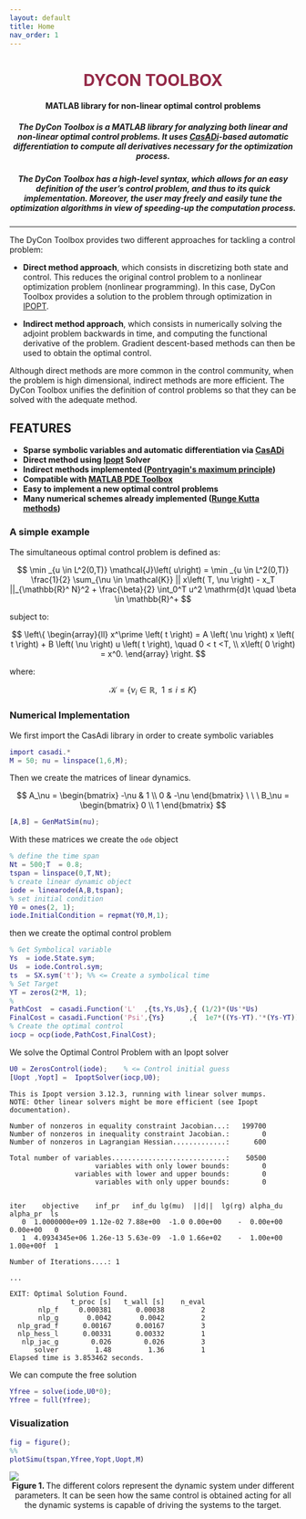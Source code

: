 ```yaml
---
layout: default
title: Home
nav_order: 1
---
```

<center>
<h1 style="color:#942947"><b>DYCON TOOLBOX</b></h1>
<h4> <b>MATLAB library for non-linear optimal control problems</b></h4>

<h5>The DyCon Toolbox is a MATLAB library for analyzing both linear and non-linear optimal control problems. It uses <a href="https://web.casadi.org/">CasADi</a>-based automatic differentiation to compute all derivatives necessary for the optimization process.</h5>

<h5>The DyCon Toolbox has a high-level syntax, which allows for an easy definition of the user’s control problem, and thus to its quick implementation. Moreover, the user may freely and easily tune the optimization algorithms in view of speeding-up the computation process.
</h5>

</center>
<hr>

The DyCon Toolbox provides two different approaches for tackling a control problem:

- **Direct method approach**, which consists in discretizing both state and control. This reduces the original control problem to a nonlinear optimization problem (nonlinear programming). In this case, DyCon Toolbox provides a solution to the problem through optimization in <a href="https://coin-or.github.io/Ipopt/">IPOPT</a>.

- **Indirect method approach**, which consists in numerically solving the adjoint problem backwards in time, and computing the functional derivative of the problem. Gradient descent-based methods can then be used to obtain the optimal control.

Although direct methods are more common in the control community, when the problem is high dimensional, indirect methods are more efficient. The DyCon Toolbox unifies the definition of control problems so that they can be solved with the adequate method.

<h2><b>FEATURES</b></h2>

- **Sparse symbolic variables and automatic differentiation via <a href="https://web.casadi.org/">CasADi</a>**
- **Direct method using <a href="https://coin-or.github.io/Ipopt/">Ipopt</a> Solver**
- **Indirect methods implemented (<a href="https://en.wikipedia.org/wiki/Pontryagin%27s_maximum_principle">Pontryagin's maximum principle</a>)**
- **Compatible with <a href="https://es.mathworks.com/products/pde.html">MATLAB PDE Toolbox</a>**
- **Easy to implement a new optimal control problems**
- **Many numerical schemes already implemented (<a href="https://en.wikipedia.org/wiki/List_of_Runge%E2%80%93Kutta_methods">Runge Kutta methods</a>)**

### A simple example

The simultaneous optimal control problem is defined as:

$$
\min _{u \in L^2(0,T)} \mathcal{J}\left( u\right) = 
\min _{u \in L^2(0,T)} \frac{1}{2}  \sum_{\nu \in \mathcal{K}}  || x\left( T, \nu \right) - x_T ||_{\mathbb{R}^ N}^2  + 
\frac{\beta}{2} \int_0^T u^2 \mathrm{d}t \quad \beta \in \mathbb{R}^+
$$

subject to:

$$
\left\{
\begin{array}{ll}
x^\prime \left( t \right) = A \left( \nu \right) x \left( t \right) + B \left( \nu \right) u \left( t \right), \quad 0 < t <T, \\
x\left( 0 \right) = x^0.
\end{array}
\right.
$$

where:

$$
\mathcal{K}= \left\{ \nu_i \in \mathbb{R}, \enspace 1\leq i \leq K \right\}
$$

### Numerical Implementation

We first import the CasAdi library in order to create symbolic variables

```matlab
import casadi.*
M = 50; nu = linspace(1,6,M);
```
Then we create the matrices of linear dynamics.

$$
A_\nu = \begin{bmatrix}
  -\nu & 1 \\
  0    & -\nu
\end{bmatrix} \ \ \ 
B_\nu = \begin{bmatrix}
0 \\
1 
\end{bmatrix}
$$

```matlab
[A,B] = GenMatSim(nu);
```

With these matrices we create the `ode` object

```matlab
% define the time span
Nt = 500;T  = 0.8;
tspan = linspace(0,T,Nt);
% create linear dynamic object
iode = linearode(A,B,tspan);
% set initial condition
Y0 = ones(2, 1);
iode.InitialCondition = repmat(Y0,M,1);
```

then we create the optimal control problem

```matlab
% Get Symbolical variable
Ys  = iode.State.sym;
Us  = iode.Control.sym;
ts  = SX.sym('t'); %% <= Create a symbolical time
% Set Target
YT = zeros(2*M, 1);
%
PathCost  = casadi.Function('L'  ,{ts,Ys,Us},{ (1/2)*(Us'*Us)           });
FinalCost = casadi.Function('Psi',{Ys}      ,{  1e7*((Ys-YT).'*(Ys-YT)) });
% Create the optimal control
iocp = ocp(iode,PathCost,FinalCost);
```

We solve the Optimal Control Problem with an Ipopt solver

```matlab
U0 = ZerosControl(iode);    % <= Control initial guess
[Uopt ,Yopt] =  IpoptSolver(iocp,U0);
```

```
This is Ipopt version 3.12.3, running with linear solver mumps.
NOTE: Other linear solvers might be more efficient (see Ipopt documentation).

Number of nonzeros in equality constraint Jacobian...:   199700
Number of nonzeros in inequality constraint Jacobian.:        0
Number of nonzeros in Lagrangian Hessian.............:      600

Total number of variables............................:    50500
                     variables with only lower bounds:        0
                variables with lower and upper bounds:        0
                     variables with only upper bounds:        0


iter    objective    inf_pr   inf_du lg(mu)  ||d||  lg(rg) alpha_du alpha_pr  ls
   0  1.0000000e+09 1.12e-02 7.88e+00  -1.0 0.00e+00    -  0.00e+00 0.00e+00   0
   1  4.0934345e+06 1.26e-13 5.63e-09  -1.0 1.66e+02    -  1.00e+00 1.00e+00f  1

Number of Iterations....: 1

...

EXIT: Optimal Solution Found.
               t_proc [s]   t_wall [s]    n_eval
       nlp_f     0.000381      0.00038         2
       nlp_g       0.0042       0.0042         2
  nlp_grad_f      0.00167      0.00167         3
  nlp_hess_l      0.00331      0.00332         1
   nlp_jac_g        0.026        0.026         3
      solver         1.48         1.36         1
Elapsed time is 3.853462 seconds.

```

We can compute the free solution
```matlab
Yfree = solve(iode,U0*0);
Yfree = full(Yfree);
```

### Visualization

```matlab
fig = figure();
%%
plotSimu(tspan,Yfree,Yopt,Uopt,M)
```


<img src="https://deustotech.github.io//DyCon-Blog/assets/imgs/WP01/P0009/copiaRM_01.png">
<center><b>Figure 1. </b>The different colors represent the dynamic system under different parameters. It can be seen how the same control is obtained acting for all the dynamic systems is capable of driving the systems to the target.</center>